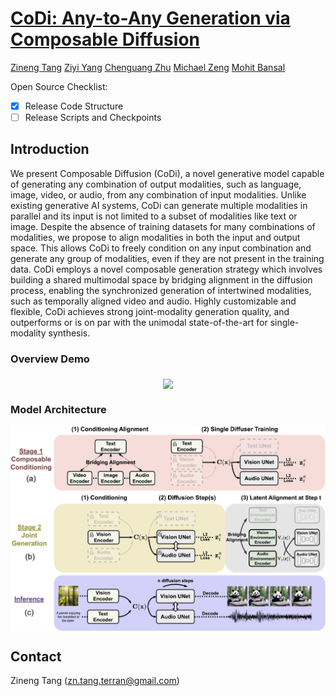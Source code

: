 # [CoDi: Any-to-Any Generation via Composable Diffusion]()
[Zineng Tang]("https://zinengtang.github.io/")
[Ziyi Yang]("https://ziyi-yang.github.io/")
[Chenguang Zhu]("https://www.microsoft.com/en-us/research/people/chezhu/")
[Michael Zeng]("https://www.microsoft.com/en-us/research/people/nzeng/")
[Mohit Bansal]("https://www.cs.unc.edu/~mbansal/")
              

Open Source Checklist:

- [x] Release Code Structure
- [ ] Release Scripts and Checkpoints

## Introduction 

We present Composable Diffusion (CoDi), a novel generative model capable of generating any combination of output modalities, such as language, image, video, or audio, from any combination of input modalities. Unlike existing generative AI systems, CoDi can generate multiple modalities in parallel and its input is not limited to a subset of modalities like text or image. Despite the absence of training datasets for many combinations of modalities, we propose to align modalities in both the input and output space. This allows CoDi to freely condition on any input combination and generate any group of modalities, even if they are not present in the training data. CoDi employs a novel composable generation strategy which involves building a shared multimodal space by bridging alignment in the diffusion process, enabling the synchronized generation of intertwined modalities, such as temporally aligned video and audio. Highly customizable and flexible, CoDi achieves strong joint-modality generation quality, and outperforms or is on par with the unimodal state-of-the-art for single-modality synthesis.  
### Overview Demo
<p align="center">
  <img align="middle" width="800" src="assets/teaser.gif"/>
</p>

### Model Architecture
<p align="center">
  <img align="middle" width="800" src="assets/main_architecture.jpg"/>
</p>

## Contact

Zineng Tang (zn.tang.terran@gmail.com)
